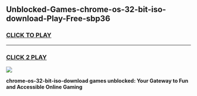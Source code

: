 
## Unblocked-Games-chrome-os-32-bit-iso-download-Play-Free-sbp36
<h3>
<a href="https://premium76.site?title=chrome-os-32-bit-iso-download&ref=18A">CLICK TO PLAY</a></h3>
<hr>

<h3>
<a href="https://premium76.site?title=chrome-os-32-bit-iso-download&ref=18A">CLICK 2 PLAY</a>
  
</h3>

<a href="https://premium76.site?title=chrome-os-32-bit-iso-download&ref=18A"><img src="https://clearcache.store/games.png"></a>


**chrome-os-32-bit-iso-download games unblocked: Your Gateway to Fun and Accessible Online Gaming**
